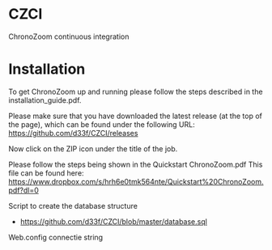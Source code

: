 # CZCI
ChronoZoom continuous integration  

# Installation
To get ChronoZoom up and running please follow the steps described in the installation_guide.pdf.

Please make sure that you have downloaded the latest release (at the top of the page), which can be found under the following URL: https://github.com/d33f/CZCI/releases

Now click on the ZIP icon under the title of the job.

Please follow the steps being shown in the Quickstart ChronoZoom.pdf
This file can be found here: https://www.dropbox.com/s/hrh6e0tmk564nte/Quickstart%20ChronoZoom.pdf?dl=0

Script to create the database structure
- https://github.com/d33f/CZCI/blob/master/database.sql

Web.config connectie string

